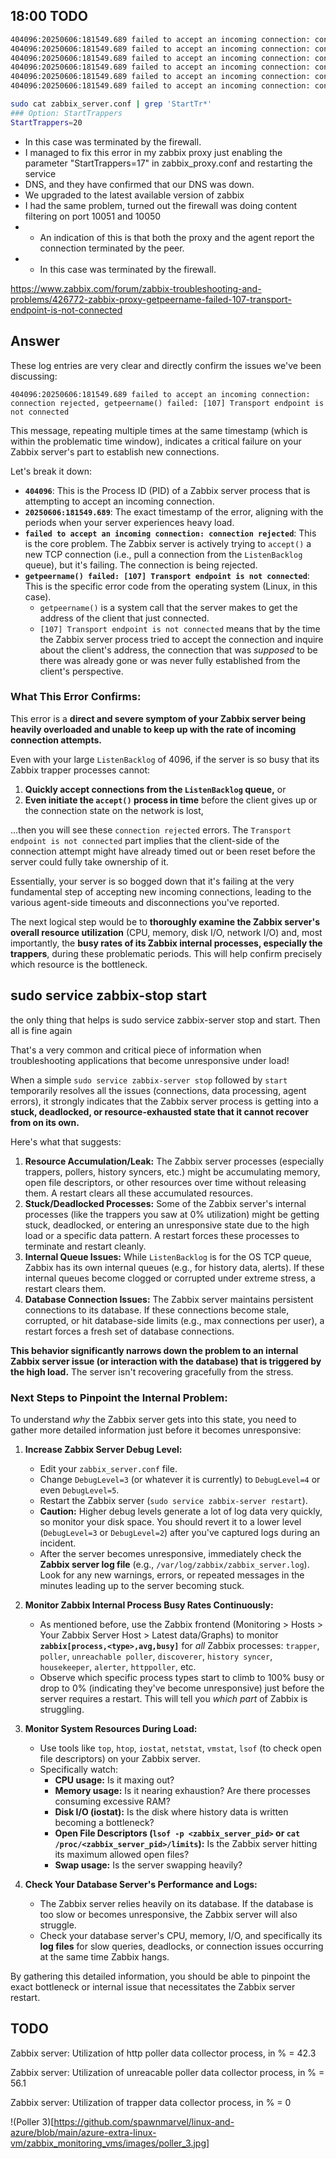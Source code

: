 ## 18:00 TODO

```bash
404096:20250606:181549.689 failed to accept an incoming connection: connection rejected, getpeername() failed: [107] Transport endpoint is not connected
404096:20250606:181549.689 failed to accept an incoming connection: connection rejected, getpeername() failed: [107] Transport endpoint is not connected
404096:20250606:181549.689 failed to accept an incoming connection: connection rejected, getpeername() failed: [107] Transport endpoint is not connected
404096:20250606:181549.689 failed to accept an incoming connection: connection rejected, getpeername() failed: [107] Transport endpoint is not connected
404096:20250606:181549.689 failed to accept an incoming connection: connection rejected, getpeername() failed: [107] Transport endpoint is not connected
404096:20250606:181549.689 failed to accept an incoming connection: connection rejected, getpeername() failed: [107] Transport endpoint is not connected
```

```bash
sudo cat zabbix_server.conf | grep 'StartTr*'
### Option: StartTrappers
StartTrappers=20
```


* In this case was terminated by the firewall.
* I managed to fix this error in my zabbix proxy just enabling the parameter "StartTrappers=17" in zabbix_proxy.conf and restarting the service
* DNS, and they have confirmed that our DNS was down.
* We upgraded to the latest available version of zabbix
* I had the same problem, turned out the firewall was doing content filtering on port 10051 and 10050
* * An indication of this is that both the proxy and the agent report the connection terminated by the peer.
* * In this case was terminated by the firewall.

https://www.zabbix.com/forum/zabbix-troubleshooting-and-problems/426772-zabbix-proxy-getpeername-failed-107-transport-endpoint-is-not-connected


## Answer

These log entries are very clear and directly confirm the issues we've been discussing:

`404096:20250606:181549.689 failed to accept an incoming connection: connection rejected, getpeername() failed: [107] Transport endpoint is not connected`

This message, repeating multiple times at the same timestamp (which is within the problematic time window), indicates a critical failure on your Zabbix server's part to establish new connections.

Let's break it down:

* **`404096`**: This is the Process ID (PID) of a Zabbix server process that is attempting to accept an incoming connection.
* **`20250606:181549.689`**: The exact timestamp of the error, aligning with the periods when your server experiences heavy load.
* **`failed to accept an incoming connection: connection rejected`**: This is the core problem. The Zabbix server is actively trying to `accept()` a new TCP connection (i.e., pull a connection from the `ListenBacklog` queue), but it's failing. The connection is being rejected.
* **`getpeername() failed: [107] Transport endpoint is not connected`**: This is the specific error code from the operating system (Linux, in this case).
    * `getpeername()` is a system call that the server makes to get the address of the client that just connected.
    * `[107] Transport endpoint is not connected` means that by the time the Zabbix server process tried to accept the connection and inquire about the client's address, the connection that was *supposed* to be there was already gone or was never fully established from the client's perspective.

### What This Error Confirms:

This error is a **direct and severe symptom of your Zabbix server being heavily overloaded and unable to keep up with the rate of incoming connection attempts.**

Even with your large `ListenBacklog` of 4096, if the server is so busy that its Zabbix trapper processes cannot:

1.  **Quickly accept connections from the `ListenBacklog` queue,** or
2.  **Even initiate the `accept()` process in time** before the client gives up or the connection state on the network is lost,

...then you will see these `connection rejected` errors. The `Transport endpoint is not connected` part implies that the client-side of the connection attempt might have already timed out or been reset before the server could fully take ownership of it.

Essentially, your server is so bogged down that it's failing at the very fundamental step of accepting new incoming connections, leading to the various agent-side timeouts and disconnections you've reported.

The next logical step would be to **thoroughly examine the Zabbix server's overall resource utilization** (CPU, memory, disk I/O, network I/O) and, most importantly, the **busy rates of its Zabbix internal processes, especially the trappers**, during these problematic periods. This will help confirm precisely which resource is the bottleneck.


## sudo service zabbix-stop start

the only thing that helps is sudo service zabbix-server stop and start. Then all is fine again

That's a very common and critical piece of information when troubleshooting applications that become unresponsive under load!

When a simple `sudo service zabbix-server stop` followed by `start` temporarily resolves all the issues (connections, data processing, agent errors), it strongly indicates that the Zabbix server process is getting into a **stuck, deadlocked, or resource-exhausted state that it cannot recover from on its own.**

Here's what that suggests:

1.  **Resource Accumulation/Leak:** The Zabbix server processes (especially trappers, pollers, history syncers, etc.) might be accumulating memory, open file descriptors, or other resources over time without releasing them. A restart clears all these accumulated resources.
2.  **Stuck/Deadlocked Processes:** Some of the Zabbix server's internal processes (like the trappers you saw at 0% utilization) might be getting stuck, deadlocked, or entering an unresponsive state due to the high load or a specific data pattern. A restart forces these processes to terminate and restart cleanly.
3.  **Internal Queue Issues:** While `ListenBacklog` is for the OS TCP queue, Zabbix has its own internal queues (e.g., for history data, alerts). If these internal queues become clogged or corrupted under extreme stress, a restart clears them.
4.  **Database Connection Issues:** The Zabbix server maintains persistent connections to its database. If these connections become stale, corrupted, or hit database-side limits (e.g., max connections per user), a restart forces a fresh set of database connections.

**This behavior significantly narrows down the problem to an internal Zabbix server issue (or interaction with the database) that is triggered by the high load.** The server isn't recovering gracefully from the stress.

### Next Steps to Pinpoint the Internal Problem:

To understand *why* the Zabbix server gets into this state, you need to gather more detailed information just before it becomes unresponsive:

1.  **Increase Zabbix Server Debug Level:**
    * Edit your `zabbix_server.conf` file.
    * Change `DebugLevel=3` (or whatever it is currently) to `DebugLevel=4` or even `DebugLevel=5`.
    * Restart the Zabbix server (`sudo service zabbix-server restart`).
    * **Caution:** Higher debug levels generate a lot of log data very quickly, so monitor your disk space. You should revert it to a lower level (`DebugLevel=3` or `DebugLevel=2`) after you've captured logs during an incident.
    * After the server becomes unresponsive, immediately check the **Zabbix server log file** (e.g., `/var/log/zabbix/zabbix_server.log`). Look for any new warnings, errors, or repeated messages in the minutes leading up to the server becoming stuck.

2.  **Monitor Zabbix Internal Process Busy Rates Continuously:**
    * As mentioned before, use the Zabbix frontend (Monitoring > Hosts > Your Zabbix Server Host > Latest data/Graphs) to monitor **`zabbix[process,<type>,avg,busy]`** for *all* Zabbix processes: `trapper`, `poller`, `unreachable poller`, `discoverer`, `history syncer`, `housekeeper`, `alerter`, `httppoller`, etc.
    * Observe which specific process types start to climb to 100% busy or drop to 0% (indicating they've become unresponsive) just before the server requires a restart. This will tell you *which part* of Zabbix is struggling.

3.  **Monitor System Resources During Load:**
    * Use tools like `top`, `htop`, `iostat`, `netstat`, `vmstat`, `lsof` (to check open file descriptors) on your Zabbix server.
    * Specifically watch:
        * **CPU usage:** Is it maxing out?
        * **Memory usage:** Is it nearing exhaustion? Are there processes consuming excessive RAM?
        * **Disk I/O (iostat):** Is the disk where history data is written becoming a bottleneck?
        * **Open File Descriptors (`lsof -p <zabbix_server_pid>` or `cat /proc/<zabbix_server_pid>/limits`):** Is the Zabbix server hitting its maximum allowed open files?
        * **Swap usage:** Is the server swapping heavily?

4.  **Check Your Database Server's Performance and Logs:**
    * The Zabbix server relies heavily on its database. If the database is too slow or becomes unresponsive, the Zabbix server will also struggle.
    * Check your database server's CPU, memory, I/O, and specifically its **log files** for slow queries, deadlocks, or connection issues occurring at the same time Zabbix hangs.

By gathering this detailed information, you should be able to pinpoint the exact bottleneck or internal issue that necessitates the Zabbix server restart.



## TODO


Zabbix server: Utilization of http poller data collector process, in % = 42.3

Zabbix server: Utilization of unreacable poller data collector process, in % = 56.1

Zabbix server: Utilization of trapper data collector process, in % = 0

!(Poller 3)[https://github.com/spawnmarvel/linux-and-azure/blob/main/azure-extra-linux-vm/zabbix_monitoring_vms/images/poller_3.jpg]